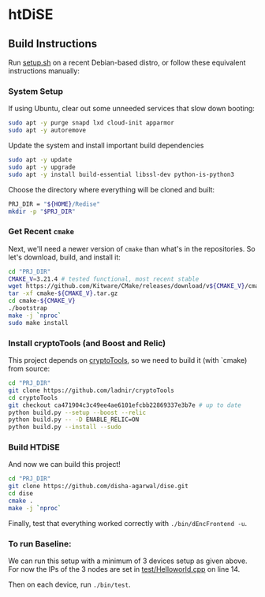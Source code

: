 # htDiSE

## Build Instructions

Run [setup.sh](Setup.sh) on a recent Debian-based distro, or follow these equivalent instructions manually:

### System Setup

If using Ubuntu, clear out some unneeded services that slow down booting:

```sh
sudo apt -y purge snapd lxd cloud-init apparmor
sudo apt -y autoremove
```

Update the system and install important build dependencies

```sh
sudo apt -y update
sudo apt -y upgrade
sudo apt -y install build-essential libssl-dev python-is-python3
```

Choose the directory where everything will be cloned and built:

```sh
PRJ_DIR = "${HOME}/Redise"
mkdir -p "$PRJ_DIR"
```

### Get Recent `cmake`

Next, we'll need a newer version of `cmake` than what's in the repositories.
So let's download, build, and install it:

```sh
cd "PRJ_DIR"
CMAKE_V=3.21.4 # tested functional, most recent stable
wget https://github.com/Kitware/CMake/releases/download/v${CMAKE_V}/cmake-${CMAKE_V}.tar.gz
tar -xf cmake-${CMAKE_V}.tar.gz
cd cmake-${CMAKE_V}
./bootstrap
make -j `nproc`
sudo make install
```

### Install cryptoTools (and Boost and Relic)

This project depends on [cryptoTools](https://github.com/ladnir/cryptoTools), so we need to build it (with `cmake) from source:

```sh
cd "PRJ_DIR"
git clone https://github.com/ladnir/cryptoTools
cd cryptoTools
git checkout ca471904c3c49ee4ae6101efcbb22869337e3b7e # up to date
python build.py --setup --boost --relic
python build.py -- -D ENABLE_RELIC=ON
python build.py --install --sudo
```

### Build HTDiSE

And now we can build this project!

```sh
cd "PRJ_DIR"
git clone https://github.com/disha-agarwal/dise.git
cd dise
cmake .
make -j `nproc`
```

Finally, test that everything worked correctly with `./bin/dEncFrontend -u`.

### To run Baseline:
We can run this setup with a minimum of 3 devices setup as given above.
For now the IPs of the 3 nodes are set in [test/Helloworld.cpp](test/Helloworld.cpp#L14) on line 14.

Then on each device, run `./bin/test`.
